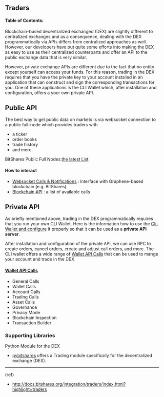 ## Traders


#### Table of Contents:


Blockchain-based decentralized exchanged (DEX) are slightly different to centralized exchanges and as a consequence, dealing with the DEX programmatically via APIs differs from centralized approaches as well. However, our developers have put quite some efforts into making the DEX as easy to use as their centralized counterparts and offer an API to the public exchange data that is very similar. 

However, private exchange APIs are different due to the fact that no entity except yourself can access your funds. For this reason, trading in the DEX requires that you have the private key to your account installed in an application that can construct and sign the corresponding transactions for you. One of these applications is the CLI Wallet which, after installation and configuration, offers a your own private API.


## Public API

The best way to get public data on markets is via websocket connection to a public full-node which provides traders with

- a ticker
- order books
- trade history
- and more.

BitShares Public Full Nodes:[the latest List](https://github.com/bitshares/bitshares-ui/blob/staging/app/api/apiConfig.js#L67)

#### How to interact
- [Websocket Calls & Notifications](/core/api/websocket_calls_notifications.md#websocket-calls-notifications) : Interface with Graphene-based blockchain (e.g. BitShares) 
- [Blockchain API](https://github.com/cedar-book/core.dev/tree/master/core/api#blockchain-apis) :  a list of available calls

## Private API

As briefly mentioned above, trading in the DEX programmatically requires that you run your own CLI Wallet. Here is the information how to use the [Cli-Wallet and configure](/core/wallet/cli_wallet.md#connecting-a-wallet) it properly so that it can be used as a **private API server**.

After installation and configuration of the private API, we can use RPC to create orders, cancel orders, create and adjust call orders, and more. The CLI wallet offers a wide range of [Wallet API Calls](https://bitshares.org/doxygen/classgraphene_1_1wallet_1_1wallet__api.html) that can be used to mange your account and trade in the DEX.

#### [Wallet API Calls](https://bitshares.org/doxygen/classgraphene_1_1wallet_1_1wallet__api.html)  

- General Calls
- Wallet Calls
- Account Calls
- Trading Calls
- Asset Calls
- Governance
- Privacy Mode
- Blockchain Inspection
- Transaction Builder


### Supporting Libraries

Python Module for the DEX
- [pybitshares](http://pybitshares.com/) offers a Trading module specifically for the decentralized exchange (DEX).


***

(ref)
- http://docs.bitshares.org/integration/traders/index.html?highlight=traders





